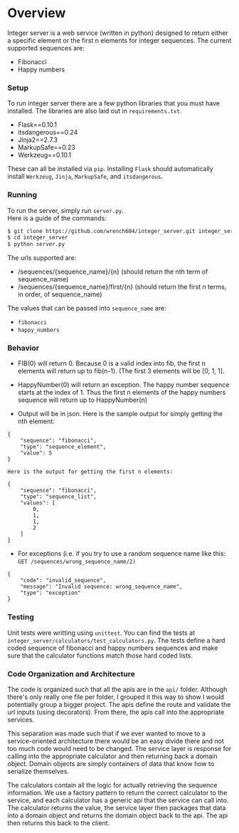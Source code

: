 # Overview

Integer server is a web service (written in python) designed to return either a specific element or the first n elements for integer sequences. The current supported sequences are:

* Fibonacci
* Happy numbers

### Setup

To run integer server there are a few python libraries that you must have installed. The libraries are also laid out in `requirements.txt`.

* Flask==0.10.1
* itsdangerous==0.24
* Jinja2==2.7.3
* MarkupSafe==0.23
* Werkzeug==0.10.1

These can all be installed via `pip`. Installing `Flask` should automatically install `Werkzeug`, `Jinja`, `MarkupSafe`, and `itsdangerous`.

### Running

To run the server, simply run `server.py`.  
Here is a guide of the commands:

```sh
$ git clone https://github.com/wrench604/integer_server.git integer_server
$ cd integer_server
$ python server.py
```

The urls supported are:

* /sequences/{sequence_name}/{n} (should return the nth term of sequence_name)
* /sequences/{sequence_name}/first/{n} (should return the first n terms, in order, of sequence_name)

The values that can be passed into `sequence_name` are:

* `fibonacci`
* `happy_numbers`

### Behavior

* FIB(0) will return 0. Because 0 is a valid index into fib, the first n elements will return up to fib(n-1). (The first 3 elements will be [0, 1, 1].

* HappyNumber(0) will return an exception. The happy number sequence starts at the index of 1. Thus the first n elements of the happy numbers sequence will return up to HappyNumber(n)

* Output will be in json. Here is the sample output for simply getting the nth element:
```
{
    "sequence": "fibonacci",
    "type": "sequence_element",
    "value": 5
}
```

    Here is the output for getting the first n elements:
```
{
    "sequence": "fibonacci",
    "type": "sequence_list",
    "values": [
        0,
        1,
        1,
        2
    ]
}
```

* For exceptions (i.e. if you try to use a random sequence name like this:  
    `GET /sequences/wrong_sequence_name/2)`
```
{
    "code": "invalid_sequence",
    "message": "Invalid sequence: wrong_sequence_name",
    "type": "exception"
}
```


### Testing

Unit tests were writting using `unittest`. You can find the tests at `integer_server/calculators/test_calculators.py`.
The tests define a hard coded sequence of fibonacci and happy numbers sequences and make sure that the calculator functions match those hard coded lists. 

### Code Organization and Architecture

The code is organized such that all the apis are in the `api/` folder. Although there's only really one file per folder, I grouped it this way to show I would potentially group a bigger project. The apis define the route and validate the url inputs (using decorators). From there, the apis call into the appropriate services. 

This separation was made such that if we ever wanted to move to a service-oriented architecture there would be an easy divide there and not too much code would need to be changed. The service layer is response for calling into the appropriate calculator and then returning back a domain object. Domain objects are simply containers of data that know how to serialize themselves.

The calculators contain all the logic for actually retrieving the sequence information. We use a factory pattern to return the correct calculator to the service, and each calculator has a generic api that the service can call into. The calculator returns the value, the service layer then packages that data into a domain object and returns the domain object back to the api. The api then returns this back to the client.
